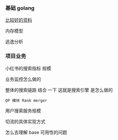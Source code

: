 
### 基础 golang 

[比较好的资料](https://www.yuque.com/aceld/golang/srxd6d)

内存模型

逃逸分析



### 项目业务

小红书的搜索指标 规模

业务监控怎么做的

整体的搜索链路 结合 一下 这就是搜索引擎 是怎么做的

    QP 模块 Rank merger


用户搜索服务规模

切流的具体实现方式

怎么去理解 base 可用性的问题